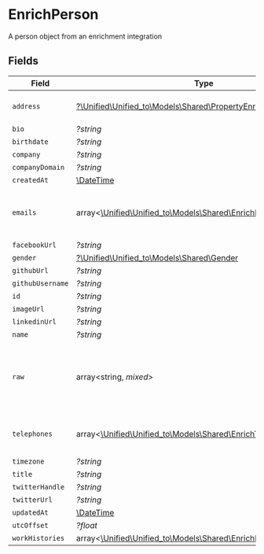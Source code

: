 # EnrichPerson

A person object from an enrichment integration


## Fields

| Field                                                                                                                | Type                                                                                                                 | Required                                                                                                             | Description                                                                                                          |
| -------------------------------------------------------------------------------------------------------------------- | -------------------------------------------------------------------------------------------------------------------- | -------------------------------------------------------------------------------------------------------------------- | -------------------------------------------------------------------------------------------------------------------- |
| `address`                                                                                                            | [?\Unified\Unified_to\Models\Shared\PropertyEnrichPersonAddress](../../Models/Shared/PropertyEnrichPersonAddress.md) | :heavy_minus_sign:                                                                                                   | The address of the person                                                                                            |
| `bio`                                                                                                                | *?string*                                                                                                            | :heavy_minus_sign:                                                                                                   | N/A                                                                                                                  |
| `birthdate`                                                                                                          | *?string*                                                                                                            | :heavy_minus_sign:                                                                                                   | N/A                                                                                                                  |
| `company`                                                                                                            | *?string*                                                                                                            | :heavy_minus_sign:                                                                                                   | N/A                                                                                                                  |
| `companyDomain`                                                                                                      | *?string*                                                                                                            | :heavy_minus_sign:                                                                                                   | N/A                                                                                                                  |
| `createdAt`                                                                                                          | [\DateTime](https://www.php.net/manual/en/class.datetime.php)                                                        | :heavy_minus_sign:                                                                                                   | N/A                                                                                                                  |
| `emails`                                                                                                             | array<[\Unified\Unified_to\Models\Shared\EnrichEmail](../../Models/Shared/EnrichEmail.md)>                           | :heavy_minus_sign:                                                                                                   | An array of email addresses for this person                                                                          |
| `facebookUrl`                                                                                                        | *?string*                                                                                                            | :heavy_minus_sign:                                                                                                   | N/A                                                                                                                  |
| `gender`                                                                                                             | [?\Unified\Unified_to\Models\Shared\Gender](../../Models/Shared/Gender.md)                                           | :heavy_minus_sign:                                                                                                   | N/A                                                                                                                  |
| `githubUrl`                                                                                                          | *?string*                                                                                                            | :heavy_minus_sign:                                                                                                   | N/A                                                                                                                  |
| `githubUsername`                                                                                                     | *?string*                                                                                                            | :heavy_minus_sign:                                                                                                   | N/A                                                                                                                  |
| `id`                                                                                                                 | *?string*                                                                                                            | :heavy_minus_sign:                                                                                                   | N/A                                                                                                                  |
| `imageUrl`                                                                                                           | *?string*                                                                                                            | :heavy_minus_sign:                                                                                                   | N/A                                                                                                                  |
| `linkedinUrl`                                                                                                        | *?string*                                                                                                            | :heavy_minus_sign:                                                                                                   | N/A                                                                                                                  |
| `name`                                                                                                               | *?string*                                                                                                            | :heavy_minus_sign:                                                                                                   | N/A                                                                                                                  |
| `raw`                                                                                                                | array<string, *mixed*>                                                                                               | :heavy_minus_sign:                                                                                                   | The raw data returned by the integration for this person                                                             |
| `telephones`                                                                                                         | array<[\Unified\Unified_to\Models\Shared\EnrichTelephone](../../Models/Shared/EnrichTelephone.md)>                   | :heavy_minus_sign:                                                                                                   | An array of telephones for this person                                                                               |
| `timezone`                                                                                                           | *?string*                                                                                                            | :heavy_minus_sign:                                                                                                   | N/A                                                                                                                  |
| `title`                                                                                                              | *?string*                                                                                                            | :heavy_minus_sign:                                                                                                   | N/A                                                                                                                  |
| `twitterHandle`                                                                                                      | *?string*                                                                                                            | :heavy_minus_sign:                                                                                                   | N/A                                                                                                                  |
| `twitterUrl`                                                                                                         | *?string*                                                                                                            | :heavy_minus_sign:                                                                                                   | N/A                                                                                                                  |
| `updatedAt`                                                                                                          | [\DateTime](https://www.php.net/manual/en/class.datetime.php)                                                        | :heavy_minus_sign:                                                                                                   | N/A                                                                                                                  |
| `utcOffset`                                                                                                          | *?float*                                                                                                             | :heavy_minus_sign:                                                                                                   | N/A                                                                                                                  |
| `workHistories`                                                                                                      | array<[\Unified\Unified_to\Models\Shared\EnrichPersonWorkHistory](../../Models/Shared/EnrichPersonWorkHistory.md)>   | :heavy_minus_sign:                                                                                                   | N/A                                                                                                                  |